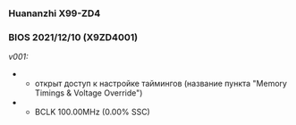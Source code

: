 ### Huananzhi X99-ZD4
### BIOS 2021/12/10 (X9ZD4001)

*v001:*
* + открыт доступ к настройке таймингов (название пункта "Memory Timings & Voltage Override")
* + BCLK 100.00MHz (0.00% SSC)
